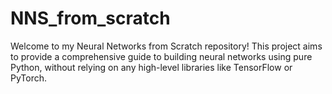 # NNS_from_scratch
Welcome to my Neural Networks from Scratch repository! This project aims to provide a comprehensive guide to building neural networks using pure Python, without relying on any high-level libraries like TensorFlow or PyTorch.
